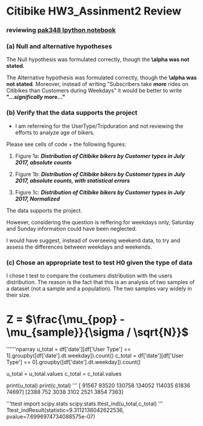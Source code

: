 # Citibike HW3_Assinment2 Review
### reviewing [pak348 Ipython notebook](https://raw.githubusercontent.com/danachermesh/PUI2017_pak348/master/HW3_pak348/Homework_3_Assignment_2_pak348.ipynb)

### (a) Null and alternative hypotheses
The Null hypothesis was formulated correctly, though the **\alpha was not stated**.

The Alternative hypothesis was formulated correctly, though the **\alpha was not stated**. Moreover, instead of writing "Subscribers take **_more_** rides on Citibikes than Customers during Weekdays" it would be better to write **"..._significally_ more..."**

### (b) Verify that the data supports the project

* I am referreing for the UserType/Tripduration and not reviewing the efforts to analyze age of bikers. 

Please see cells of code + the following figures:
1. Figure 1a: ___Distribution of Citibike bikers by Customer types in July 2017, absolute counts___ 

2. Figure 1b: ___Distribution of Citibike bikers by Customer types in July 2017, absolute counts, with statistical errors___ 

3. Figure 1c: ___Distribution of Citibike bikers by Customer types in July 2017, Normalized___

The data supports the project.

However, considering the question is reffering for weekdays only, Saturday and Sunday information could have been neglected.

I would have suggest, instead of overseeing weekend data, to try and assess the differences between weekdays and weekends.

### (c) Chose an appropriate test to test H0 given the type of data
I chose t test to compare the costumers distribution with the users distribution. The reason is the fact that this is an analysis of two samples of a dataset (not a sample and a population). The two samples vary widely in their size.

# Z = $\frac{\mu_{pop} - \mu_{sample}}{\sigma / \sqrt{N}}$

''''''nparray
u_total = df['date'][df['User Type'] == 1].groupby([df['date'].dt.weekday]).count()
c_total = df['date'][df['User Type'] == 0].groupby([df['date'].dt.weekday]).count()

u_total = u_total.values
c_total = c_total.values

print(u_total)
print(c_total)
'''
[ 91567  93520 130758 134052 114035  61836  74697]
[2388  752 3038 3102 2521 3854 7363]

'''ttest
import scipy.stats
scipy.stats.ttest_ind(u_total,c_total)
'''
Ttest_indResult(statistic=9.3112138042622536, pvalue=7.6996974734088575e-07)

